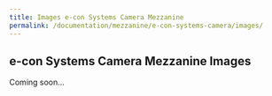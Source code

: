 ```yaml
---
title: Images e-con Systems Camera Mezzanine
permalink: /documentation/mezzanine/e-con-systems-camera/images/
---
```

## e-con Systems Camera Mezzanine Images

Coming soon...
